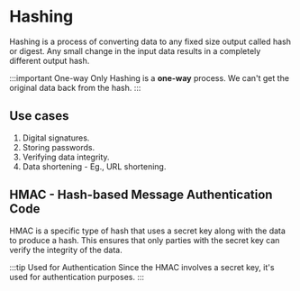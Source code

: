 # Hashing

Hashing is a process of converting data to any fixed size output called hash or digest.
Any small change in the input data results in a completely different output hash.

:::important One-way Only
Hashing is a **one-way** process.
We can't get the original data back from the hash.
:::

## Use cases

1. Digital signatures.
2. Storing passwords.
3. Verifying data integrity.
4. Data shortening - Eg., URL shortening.

## HMAC - Hash-based Message Authentication Code

HMAC is a specific type of hash that uses a secret key along with the data to produce a hash.
This ensures that only parties with the secret key can verify the integrity of the data.

:::tip Used for Authentication
Since the HMAC involves a secret key, it's used for authentication purposes.
:::
